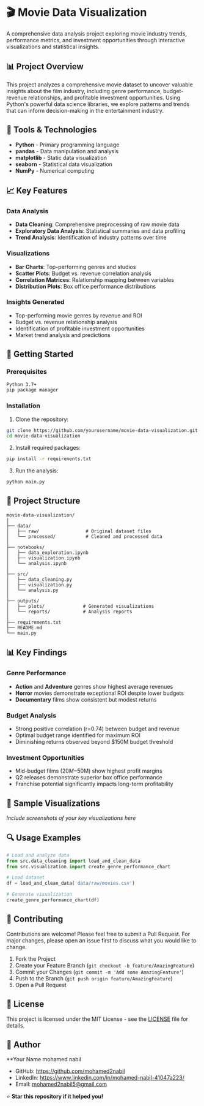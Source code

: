 # 🎬 Movie Data Visualization

A comprehensive data analysis project exploring movie industry trends, performance metrics, and investment opportunities through interactive visualizations and statistical insights.

## 📊 Project Overview

This project analyzes a comprehensive movie dataset to uncover valuable insights about the film industry, including genre performance, budget-revenue relationships, and profitable investment opportunities. Using Python's powerful data science libraries, we explore patterns and trends that can inform decision-making in the entertainment industry.

## 🔧 Tools & Technologies

- **Python** - Primary programming language
- **pandas** - Data manipulation and analysis
- **matplotlib** - Static data visualization
- **seaborn** - Statistical data visualization
- **NumPy** - Numerical computing

## 📈 Key Features

### Data Analysis
- **Data Cleaning**: Comprehensive preprocessing of raw movie data
- **Exploratory Data Analysis**: Statistical summaries and data profiling
- **Trend Analysis**: Identification of industry patterns over time

### Visualizations
- **Bar Charts**: Top-performing genres and studios
- **Scatter Plots**: Budget vs. revenue correlation analysis
- **Correlation Matrices**: Relationship mapping between variables
- **Distribution Plots**: Box office performance distributions

### Insights Generated
- Top-performing movie genres by revenue and ROI
- Budget vs. revenue relationship analysis
- Identification of profitable investment opportunities
- Market trend analysis and predictions

## 🚀 Getting Started

### Prerequisites
```bash
Python 3.7+
pip package manager
```

### Installation
1. Clone the repository:
```bash
git clone https://github.com/yourusername/movie-data-visualization.git
cd movie-data-visualization
```

2. Install required packages:
```bash
pip install -r requirements.txt
```

3. Run the analysis:
```bash
python main.py
```

## 📁 Project Structure
```
movie-data-visualization/
│
├── data/
│   ├── raw/                 # Original dataset files
│   └── processed/           # Cleaned and processed data
│
├── notebooks/
│   ├── data_exploration.ipynb
│   ├── visualization.ipynb
│   └── analysis.ipynb
│
├── src/
│   ├── data_cleaning.py
│   ├── visualization.py
│   └── analysis.py
│
├── outputs/
│   ├── plots/              # Generated visualizations
│   └── reports/            # Analysis reports
│
├── requirements.txt
├── README.md
└── main.py
```

## 📊 Key Findings

### Genre Performance
- **Action** and **Adventure** genres show highest average revenues
- **Horror** movies demonstrate exceptional ROI despite lower budgets
- **Documentary** films show consistent but modest returns

### Budget Analysis
- Strong positive correlation (r=0.74) between budget and revenue
- Optimal budget range identified for maximum ROI
- Diminishing returns observed beyond $150M budget threshold

### Investment Opportunities
- Mid-budget films ($20M-$50M) show highest profit margins
- Q2 releases demonstrate superior box office performance
- Franchise potential significantly impacts long-term profitability

## 📸 Sample Visualizations

*Include screenshots of your key visualizations here*

## 🔍 Usage Examples

```python
# Load and analyze data
from src.data_cleaning import load_and_clean_data
from src.visualization import create_genre_performance_chart

# Load dataset
df = load_and_clean_data('data/raw/movies.csv')

# Generate visualization
create_genre_performance_chart(df)
```

## 🤝 Contributing

Contributions are welcome! Please feel free to submit a Pull Request. For major changes, please open an issue first to discuss what you would like to change.

1. Fork the Project
2. Create your Feature Branch (`git checkout -b feature/AmazingFeature`)
3. Commit your Changes (`git commit -m 'Add some AmazingFeature'`)
4. Push to the Branch (`git push origin feature/AmazingFeature`)
5. Open a Pull Request

## 📄 License

This project is licensed under the MIT License - see the [LICENSE](LICENSE) file for details.

## 👤 Author

**Your Name mohamed nabil
- GitHub: https://github.com/mohamed2nabil
- LinkedIn: https://www.linkedin.com/in/mohamed-nabil-41047a223/
- Email: mohamed2nabil5@gmail.com




⭐ **Star this repository if it helped you!**
